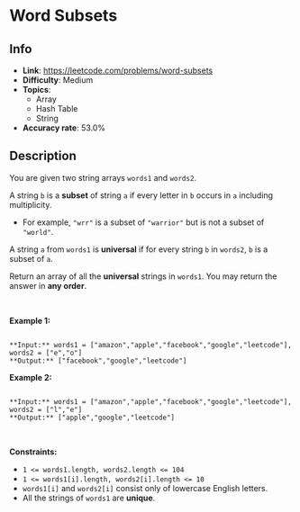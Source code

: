 # Word Subsets

## Info  
- **Link**: https://leetcode.com/problems/word-subsets
- **Difficulty**: Medium  
- **Topics**:   
    - Array
    - Hash Table
    - String
- **Accuracy rate**: 53.0%  

## Description  
    
You are given two string arrays `words1` and `words2`.


A string `b` is a **subset** of string `a` if every letter in `b` occurs in `a` including multiplicity.


* For example, `"wrr"` is a subset of `"warrior"` but is not a subset of `"world"`.


A string `a` from `words1` is **universal** if for every string `b` in `words2`, `b` is a subset of `a`.


Return an array of all the **universal** strings in `words1`. You may return the answer in **any order**.


 


**Example 1:**



```

**Input:** words1 = ["amazon","apple","facebook","google","leetcode"], words2 = ["e","o"]
**Output:** ["facebook","google","leetcode"]

```

**Example 2:**



```

**Input:** words1 = ["amazon","apple","facebook","google","leetcode"], words2 = ["l","e"]
**Output:** ["apple","google","leetcode"]

```

 


**Constraints:**


* `1 <= words1.length, words2.length <= 104`
* `1 <= words1[i].length, words2[i].length <= 10`
* `words1[i]` and `words2[i]` consist only of lowercase English letters.
* All the strings of `words1` are **unique**.


  
    